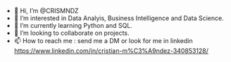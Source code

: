 - 👋 Hi, I’m @CRISMNDZ
- 👀 I’m interested in Data Analyis, Business Intelligence and Data Science.
- 🌱 I’m currently learning Python and SQL.
- 💞️ I’m looking to collaborate on projects.
- 📫 How to reach me : send me a DM or look for me in linkedin https://www.linkedin.com/in/cristian-m%C3%A9ndez-340853128/

<!---
CRISMNDZ/CRISMNDZ is a ✨ special ✨ repository because its `README.md` (this file) appears on your GitHub profile.
You can click the Preview link to take a look at your changes.
--->
